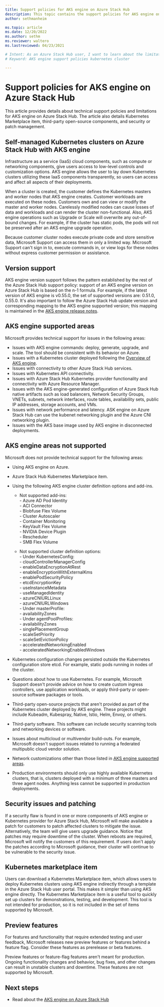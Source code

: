 ```yaml
---
title: Support policies for AKS engine on Azure Stack Hub  
description: This topic contains the support policies for AKS engine on Azure Stack Hub.
author: sethmanheim

ms.topic: article
ms.date: 12/20/2022
ms.author: sethm
ms.reviewer: waltero
ms.lastreviewed: 04/23/2021

# Intent: As an Azure Stack Hub user, I want to learn about the limitations of AKS engine on Azure Stack Hub.
# Keyword: AKS engine support policies kubernetes cluster

---
```



# Support policies for AKS engine on Azure Stack Hub

This article provides details about technical support policies and limitations for AKS engine on Azure Stack Hub. The article also details Kubernetes Marketplace item, third-party open-source components, and security or patch management.

## Self-managed Kubernetes clusters on Azure Stack Hub with AKS engine

Infrastructure as a service (IaaS) cloud components, such as compute or networking components, give users access to low-level controls and customization options. AKS engine allows the user to lay down Kubernetes clusters utilizing these IaaS components transparently, so users can access and affect all aspects of their deployments.

When a cluster is created, the customer defines the Kubernetes masters and worker nodes that AKS engine creates. Customer workloads are executed on these nodes. Customers own and can view or modify the master and worker nodes. Carelessly modified nodes can cause losses of data and workloads and can render the cluster non-functional. Also, AKS engine operations such as Upgrade or Scale will overwrite any out-of-bound changes. For example, if the cluster has static pods, the pods will not be preserved after an AKS engine upgrade operation.

Because customer cluster nodes execute private code and store sensitive data, Microsoft Support can access them in only a limited way. Microsoft Support can't sign in to, execute commands in, or view logs for these nodes without express customer permission or assistance.

## Version support

AKS engine version support follows the pattern established by the rest of the Azure Stack Hub support policy: support of an AKS engine version on Azure Stack Hub is based on the n-1 formula. For example, if the latest version of AKS engine is v0.55.0, the set of supported versions are: 0.51.0, 0.55.0. It's also important to follow the Azure Stack Hub update version and corresponding mapping to the AKS engine supported version; this mapping is maintained in the [AKS engine release notes](kubernetes-aks-engine-release-notes.md#aks-engine-and-azure-stack-version-mapping).

## AKS engine supported areas

Microsoft provides technical support for issues in the following areas:

-  Issues with AKS engine commands: deploy, generate, upgrade, and scale. The tool should be consistent with its behavior on Azure.
-  Issues with a Kubernetes cluster deployed following the [Overview of AKS engine](azure-stack-kubernetes-aks-engine-overview.md).
-  Issues with connectivity to other Azure Stack Hub services.
-  Issues with Kubernetes API connectivity.
-  Issues with Azure Stack Hub Kubernetes provider functionality and connectivity with Azure Resource Manager.
-  Issues with the AKS engine-generated configuration of Azure Stack Hub native artifacts such as load balancers, Network Security Groups, VNETs, subnets, network interfaces, route tables, availability sets, public IP addresses, storage accounts, and VMs.
-  Issues with network performance and latency. ASK engine on Azure Stack Hub can use the kubenet networking plugin and the Azure CNI networking plugin.
-  Issues with the AKS base image used by AKS engine in disconnected deployments.

## AKS engine areas not supported

Microsoft does not provide technical support for the following areas:

-  Using AKS engine on Azure.
-  Azure Stack Hub Kubernetes Marketplace item.
-  Using the following AKS engine cluster definition options and add-ins.
    -  Not supported add-ins:  
            -  Azure AD Pod Identity  
            -  ACI Connector  
            -  Blobfuse Flex Volume  
            -  Cluster Autoscaler  
            -  Container Monitoring  
            -  KeyVault Flex Volume  
            -  NVIDIA Device Plugin  
            -  Rescheduler  
            -  SMB Flex Volume  
        
    -  Not supported cluster definition options:  
            -  Under KubernetesConfig:  
                    -  cloudControllerManagerConfig  
                    -  enableDataEncryptionAtRest  
                    -  enableEncryptionWithExternalKms  
                    -  enablePodSecurityPolicy  
                    -  etcdEncryptionKey  
                    -  useInstanceMetadata  
                    -  useManagedIdentity  
                    -  azureCNIURLLinux  
                    -  azureCNIURLWindows  
            -  Under masterProfile:  
                    -  availabilityZones  
            -  Under agentPoolProfiles:  
                    -  availabilityZones  
                    -  singlePlacementGroup  
                    -  scaleSetPriority  
                    -  scaleSetEvictionPolicy  
                    -  acceleratedNetworkingEnabled  
                    -  acceleratedNetworkingEnabledWindows

-  Kubernetes configuration changes persisted outside the Kubernetes configuration store etcd. For example, static pods running in nodes of the cluster.
-  Questions about how to use Kubernetes. For example, Microsoft Support doesn't provide advice on how to create custom ingress controllers, use application workloads, or apply third-party or open-source software packages or tools.
-  Third-party open-source projects that aren't provided as part of the Kubernetes cluster deployed by AKS engine. These projects might include Kubeadm, Kubespray, Native, Istio, Helm, Envoy, or others.
-  Third-party software. This software can include security scanning tools and networking devices or software.
-  Issues about multicloud or multivendor build-outs. For example, Microsoft doesn't support issues related to running a federated multipublic cloud vendor solution.
-  Network customizations other than those listed in [AKS engine supported areas](#aks-engine-supported-areas).
-  Production environments should only use highly available Kubernetes clusters, that is, clusters deployed with a minimum of three masters and three agent nodes. Anything less cannot be supported in production deployments.

##  Security issues and patching

If a security flaw is found in one or more components of AKS engine or Kubernetes provider for Azure Stack Hub, Microsoft will make available a patch for customers to patch affected clusters to mitigate the issue. Alternatively, the team will give users upgrade guidance. Notice that patches may require downtime of the cluster. When reboots are required, Microsoft will notify the customers of this requirement. If users don't apply the patches according to Microsoft guidance, their cluster will continue to be vulnerable to the security issue.

## Kubernetes marketplace item

Users can download a Kubernetes Marketplace item, which allows users to deploy Kubernetes clusters using AKS engine indirectly through a template in the Azure Stack Hub user portal. This makes it simpler than using AKS engine directly. The Kubernetes Marketplace item is a useful tool to quickly set up clusters for demonstrations, testing, and development. This tool is not intended for production, so it is not included in the set of items supported by Microsoft.

## Preview features

For features and functionality that require extended testing and user feedback, Microsoft releases new preview features or features behind a feature flag. Consider these features as prerelease or beta features.

Preview features or feature-flag features aren't meant for production. Ongoing functionality changes and behavior, bug fixes, and other changes can result in unstable clusters and downtime. These features are not supported by Microsoft.

## Next steps

- Read about the [AKS engine on Azure Stack Hub](azure-stack-kubernetes-aks-engine-overview.md)
